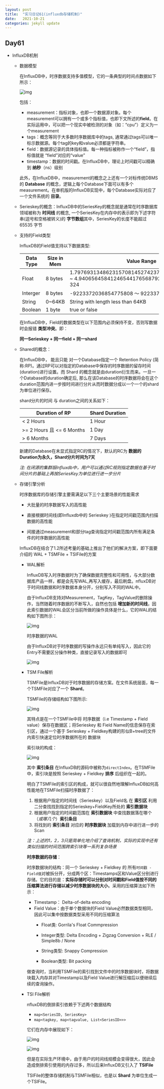 ```yaml
---
layout: post
title:  "实习日记61(influxdb存储机制)"
date:   2021-10-21
categories: jekyll update
---
```


## Day61

- InfluxDB机制

  - 数据模型

    在InfluxDB中，时序数据支持多值模型，它的一条典型的时间点数据如下所示：

    ![img](https://img-blog.csdnimg.cn/20190226164857703.png?x-oss-process=image/watermark,type_ZmFuZ3poZW5naGVpdGk,shadow_10,text_aHR0cHM6Ly9ibG9nLmNzZG4ubmV0L3dlaXhpbl80Mzk3MDg5MA==,size_16,color_FFFFFF,t_70)

    包括：

    - measurement：指标对象，也即一个数据源对象。每个measurement可以拥有一个或多个指标值，也即下文所述的**field**。在实际运用中，可以把一个现实中被检测的对象（如：“cpu”）定义为一个measurement
    - tags：概念等同于大多数时序数据库中的tags, 通常通过tags可以唯一标示数据源。每个tag的key和value必须都是字符串。
    - field：数据源记录的具体指标值。每一种指标被称作一个“field”，指标值就是 “field”对应的“value”
    - timestamp：数据的时间戳。在InfluxDB中，理论上时间戳可以精确到 **纳秒**（ns）级别

    此外，在InfluxDB中，measurement的概念之上还有一个对标传统DBMS的 **Database** 的概念，逻辑上每个Database下面可以有多个measurement。在单机版的InfluxDB实现中，每个Database实际对应了一个文件系统的 **目录**。

  - Serieskey的概念：InfluxDB中的SeriesKey的概念就是通常在时序数据库领域被称为 **时间线** 的概念, 一个SeriesKey在内存中的表示即为下述字符串(逗号和空格被转义)的 **字节数组**其中，SeriesKey的长度不能超过 65535 字节

  - 支持的Field类型

    InfluxDB的Field值支持以下数据类型:

    | Data Type | Size in Mem | Value Range                                                  |
    | --------- | ----------- | ------------------------------------------------------------ |
    | Float     | 8 bytes     | 1.797693134862315708145274237317043567981e+308 ~ 4.940656458412465441765687928682213723651e-324 |
    | Interger  | 8 bytes     | -9223372036854775808 ～ 9223372036854775807                  |
    | String    | 0~64KB      | String with length less than 64KB                            |
    | Boolean   | 1 byte      | true or false                                                |

    在InfluxDB中，Field的数据类型在以下范围内必须保持不变，否则写数据时会报错 **类型冲突**。即：

    **同一Serieskey + 同一field + 同一shard**

  - Shared的概念：

    在InfluxDB中， 能且只能 对一个Database指定一个 Retention Policy (简称:RP)。通过RP可以对指定的Database中保存的时序数据的留存时间(duration)进行设置。而 Shard 的概念就是由duration衍生而来。一旦一个Database的duration确定后, 那么在该Database的时序数据将会在这个duration范围内进一步按时间进行分片从而时数据分成以一个一个的shard为单位进行保存。

    shard分片的时间 与 duration之间的关系如下：

    | Duration of RP             | Shard Duration |
    | -------------------------- | -------------- |
    | < 2 Hours                  | 1 Hour         |
    | \>= 2 Hours 且 <= 6 Months | 1 Day          |
    | \> 6 Months                | 7 Days         |

    新建的Database在未显式指定RC的情况下，默认的RC为 **数据的Duration为永久，Shard分片时间为7天**

    *注: 在闭源的集群版Influxdb中，用户可以通过RC规则指定数据在基于时间分片的基础上再按SeriesKey为单位进行进一步分片*

  - 存储引擎分析

    时序数据库的存储引擎主要需满足以下三个主要场景的性能需求

    - 大批量的时序数据写入的高性能

    - 直接根据时间线(即Influxdb中的 Serieskey )在指定时间戳范围内扫描数据的高性能

    - 间接通过measurement和部分tag查询指定时间戳范围内所有满足条件的时序数据的高性能

    InfluxDB在结合了1.2所述考量的基础上推出了他们的解决方案，即下面要介绍的 WAL + TSMFile + TSIFile的方案

    - WAL解析

      InfluxDB写入时序数据时为了确保数据完整性和可用性，与大部分数据库产品一样，都是会先写WAL,再写入缓存，最后刷盘。nfluxDB对于时间线数据和时序数据本身分开，分别写入不同的WAL中。

      由于InfluxDB支持对Measurement，TagKey，TagValue的删除操作，当然随着时序数据的不断写入，自然也包括 **增加新的时间线**，因此索引数据的WAL会区分当前所做的操作具体是什么，它的WAL的结构如下图所示：

      ![img](https://img-blog.csdnimg.cn/20190226164930157.png?x-oss-process=image/watermark,type_ZmFuZ3poZW5naGVpdGk,shadow_10,text_aHR0cHM6Ly9ibG9nLmNzZG4ubmV0L3dlaXhpbl80Mzk3MDg5MA==,size_16,color_FFFFFF,t_70)

      时序数据的WAL

      由于InfluxDB对于时序数据的写操作永远只有单纯写入，因此它的Entry不需要区分操作种类，直接记录写入的数据即可

      ![img](https://img-blog.csdnimg.cn/20190226164942784.png?x-oss-process=image/watermark,type_ZmFuZ3poZW5naGVpdGk,shadow_10,text_aHR0cHM6Ly9ibG9nLmNzZG4ubmV0L3dlaXhpbl80Mzk3MDg5MA==,size_16,color_FFFFFF,t_70)

    - TSM File解析

      TSMFile是InfluxDB对于时序数据的存储方案。在文件系统层面，每一个TSMFile对应了一个 **Shard**。

      TSMFile的存储结构如下图所示:

      ![img](https://img-blog.csdnimg.cn/20190226164951300.png?x-oss-process=image/watermark,type_ZmFuZ3poZW5naGVpdGk,shadow_10,text_aHR0cHM6Ly9ibG9nLmNzZG4ubmV0L3dlaXhpbl80Mzk3MDg5MA==,size_16,color_FFFFFF,t_70)

      其特点是在一个TSMFile中将 时序数据（i.e Timestamp + Field value）保存在数据区；将Serieskey 和 Field Name的信息保存在索引区，通过一个基于 Serieskey + Fieldkey构建的形似B+tree的文件内索引快速定位时序数据所在的 数据块

      索引块的构成：

      ![img](https://img-blog.csdnimg.cn/20190226165003892.png?x-oss-process=image/watermark,type_ZmFuZ3poZW5naGVpdGk,shadow_10,text_aHR0cHM6Ly9ibG9nLmNzZG4ubmV0L3dlaXhpbl80Mzk3MDg5MA==,size_16,color_FFFFFF,t_70)

      其中 **索引条目** 在InfluxDB的源码中被称为`directIndex`。在TSMFile中，索引块是按照 Serieskey + Fieldkey **排序** 后组织在一起的。

      明白了TSMFile的索引区的构成，就可以很自然地理解InfluxDB如何高性能地在TSMFile扫描时序数据了：

      1. 根据用户指定的时间线（Serieskey）以及Field名 在 **索引区** 利用二分查找找到指定的Serieskey+FieldKey所处的 **索引数据块**
      2. 根据用户指定的时间戳范围在 **索引数据块** 中查找数据落在哪个（*或哪几个*）**索引条目**
      3. 将找到的 **索引条目** 对应的 **时序数据块** 加载到内存中进行进一步的Scan

      *注：上述的1，2，3只是简单化地介绍了查询机制，实际的实现中还有类似扫描的时间范围跨索引块等一系列复杂场景*

      **时序数据的存储**：

      时序数据块的结构：同一个 Serieskey + Fieldkey 的 所有`时间戳 - Field值`对被拆分开，分成两个区：Timestamps区和Value区分别进行存储。它的目的是：**实际存储时可以分别对时间戳和Field值按不同的压缩算法进行存储以减少时序数据块的大小**。采用的压缩算法如下所示：

      - Timestamp： Delta-of-delta encoding
      - Field Value：由于单个数据块的Field Value必然数据类型相同，因此可以集中按数据类型采用不同的压缩算法
        - Float类: Gorrila's Float Commpression
        
        - Integer类型: Delta Encoding + Zigzag Conversion + RLE / Simple8b / None
        
        - String类型: Snappy Compression
        
        - Boolean类型: Bit packing
      
      做查询时，当利用TSMFile的索引找到文件中的时序数据块时，将数据块载入内存并对Timestamp以及Field Value进行解压缩后以便继续后续的查询操作。
      
    - TSI File解析

      nfluxDB的倒排索引依赖于下述两个数据结构

      - `map<SeriesID, SeriesKey>`
      - `map<tagkey, map<tagvalue, List<SeriesID>>>`

      它们在内存中展现如下：

      ![img](https://img-blog.csdnimg.cn/20190226165021423.png?x-oss-process=image/watermark,type_ZmFuZ3poZW5naGVpdGk,shadow_10,text_aHR0cHM6Ly9ibG9nLmNzZG4ubmV0L3dlaXhpbl80Mzk3MDg5MA==,size_16,color_FFFFFF,t_70)

      ![img](https://img-blog.csdnimg.cn/20190226165040357.png?x-oss-process=image/watermark,type_ZmFuZ3poZW5naGVpdGk,shadow_10,text_aHR0cHM6Ly9ibG9nLmNzZG4ubmV0L3dlaXhpbl80Mzk3MDg5MA==,size_16,color_FFFFFF,t_70)

      但是在实际生产环境中，由于用户的时间线规模会变得很大，因此会造成倒排索引使用的内存过多，所以后来InfluxDB又引入了 **TSIFile**

      TSIFile的整体存储机制与TSMFile相似，也是以 **Shard** 为单位生成一个TSIFile。

